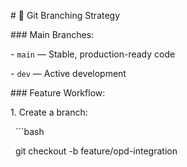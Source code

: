 \# 🌿 Git Branching Strategy



\### Main Branches:

\- `main` — Stable, production-ready code

\- `dev` — Active development



\### Feature Workflow:

1\. Create a branch:

&nbsp;  ```bash

&nbsp;  git checkout -b feature/opd-integration



